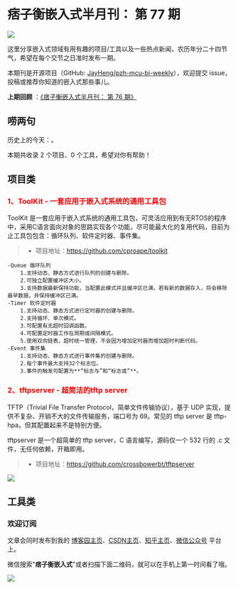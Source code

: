 # 痞子衡嵌入式半月刊： 第 77 期

![](http://henjay724.com/image/cnblogs/pzh_mcu_bi_weekly.PNG)

这里分享嵌入式领域有用有趣的项目/工具以及一些热点新闻，农历年分二十四节气，希望在每个交节之日准时发布一期。

本期刊是开源项目（GitHub: [JayHeng/pzh-mcu-bi-weekly](https://github.com/JayHeng/pzh-mcu-bi-weekly)），欢迎提交 issue，投稿或推荐你知道的嵌入式那些事儿。

**上期回顾** ：[《痞子衡嵌入式半月刊： 第 76 期》](https://www.cnblogs.com/henjay724/p/17365735.html)

## 唠两句

历史上的今天：。

本期共收录 2 个项目、0 个工具，希望对你有帮助！

## 项目类

### <font color="red">1、ToolKit - 一套应用于嵌入式系统的通用工具包</font>

ToolKit 是一套应用于嵌入式系统的通用工具包，可灵活应用到有无RTOS的程序中，采用C语言面向对象的思路实现各个功能，尽可能最大化的复用代码，目前为止工具包包含：循环队列、软件定时器、事件集。

> * 项目地址：https://github.com/cproape/toolkit

```text
-Queue 循环队列
    1.支持动态、静态方式进行队列的创建与删除。
    2.可独立配置缓冲区大小。
    3.支持数据最新保持功能，当配置此模式并且缓冲区已满，若有新的数据存入，将会移除最早数据，并保持缓冲区已满。
-Timer 软件定时器
    1.支持动态、静态方式进行定时器的创建与删除。
    2.支持循环、单次模式。
    3.可配置有无超时回调函数。
    4.可配置定时器工作在周期或间隔模式。
    5.使用双向链表，超时统一管理，不会因为增加定时器而增加超时判断代码。
-Event 事件集
    1.支持动态、静态方式进行事件集的创建与删除。
    2.每个事件最大支持32个标志位。
    3.事件的触发可配置为**“标志与”和“标志或”**。
```

### <font color="red">2、tftpserver - 超简洁的tftp server</font>

TFTP（Trivial File Transfer Protocol，简单文件传输协议），基于 UDP 实现，提供不复杂、开销不大的文件传输服务，端口号为 69。常见的 tftp server 是 tftp-hpa，但其配置起来不是特别方便。

tftpserver 是一个超简单的 tftp server，C 语言编写，源码仅一个 532 行的 .c 文件，无任何依赖，开箱即用。

> * 项目地址：https://github.com/crossbowerbt/tftpserver

![](http://henjay724.com/image/biweekly20230528/.PNG)


## 工具类


### 欢迎订阅

文章会同时发布到我的 [博客园主页](https://www.cnblogs.com/henjay724/)、[CSDN主页](https://blog.csdn.net/henjay724)、[知乎主页](https://www.zhihu.com/people/henjay724)、[微信公众号](http://weixin.sogou.com/weixin?type=1&query=痞子衡嵌入式) 平台上。

微信搜索"__痞子衡嵌入式__"或者扫描下面二维码，就可以在手机上第一时间看了哦。

![](http://henjay724.com/image/github/pzhMcu_qrcode_258x258.jpg)

